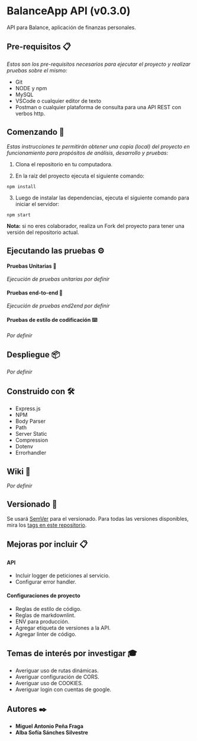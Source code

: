 # BalanceApp API (v0.3.0)

API para Balance, aplicación de finanzas personales.

## Pre-requisitos 📋

_Estos son los pre-requisitos necesarios para ejecutar el proyecto y realizar pruebas sobre el mismo:_

* Git
* NODE y npm
* MySQL
* VSCode o cualquier editor de texto
* Postman o cualquier plataforma de consulta para una API REST con verbos http.

## Comenzando 🚀

_Estas instrucciones te permitirán obtener una copia (local) del proyecto en funcionamiento para propósitos de análisis, desarrollo y pruebas:_

1. Clona el repositorio en tu computadora.

2. En la raíz del proyecto ejecuta el siguiente comando:

```
npm install
```

3. Luego de instalar las dependencias, ejecuta el siguiente comando para iniciar el servidor:

```
npm start
```

**Nota:** si no eres colaborador, realiza un Fork del proyecto para tener una versión del repositorio actual.

## Ejecutando las pruebas ⚙️

#### Pruebas Unitarias 🔩

_Ejecución de pruebas unitarias por definir_

#### Pruebas end-to-end 🔩

_Ejecución de pruebas end2end por definir_

#### Pruebas de estilo de codificación ⌨️

_Por definir_

## Despliegue 📦

_Por definir_

## Construido con 🛠️

* Express.js
* NPM
* Body Parser
* Path
* Server Static
* Compression
* Dotenv
* Errorhandler

## Wiki 📖

_Por definir_

## Versionado 📌

Se usará [SemVer](http://semver.org/) para el versionado. Para todas las versiones disponibles, mira los [tags en este repositorio](https://github.com/mapf98/balanceApp/tags).

## Mejoras por incluir 📋

#### API

* Incluir logger de peticiones al servicio.
* Configurar error handler.

#### Configuraciones de proyecto

* Reglas de estilo de código.
* Reglas de markdownlint.
* ENV para producción.
* Agregar etiqueta de versiones a la API.
* Agregar linter de código.

## Temas de interés por investigar 🎓

* Averiguar uso de rutas dinámicas.
* Averiguar configuración de CORS.
* Averiguar uso de COOKIES.
* Averiguar login con cuentas de google.

## Autores ✒️

+ **Miguel Antonio Peña Fraga**
+ **Alba Sofía Sánches Silvestre**
